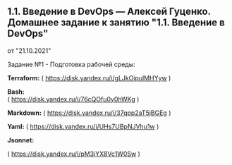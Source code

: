 1.1. Введение в DevOps — Алексей Гуценко.
Домашнее задание к занятию "1.1. Введение в DevOps"
--------------------------------------------------
от "21.10.2021"

Задание №1  - Подготовка рабочей среды:

**Terraform:**
( https://disk.yandex.ru/i/gLJkOipulMHYyw )

**Bash:**  
( https://disk.yandex.ru/i/76cQOfu0y0hWKg )

**Markdown:**
( https://disk.yandex.ru/i/37qpp2aT5jBGEg )

**Yaml:**
( https://disk.yandex.ru/i/UHs7UBpNJVhu1w )

**Jsonnet:**

( https://disk.yandex.ru/i/pM3iYX8Vc1W0Sw )
 
